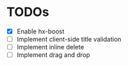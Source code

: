 # TODOs
* [x] Enable hx-boost
* [ ] Implement client-side title validation
* [ ] Implement inline delete
* [ ] Implement drag and drop
